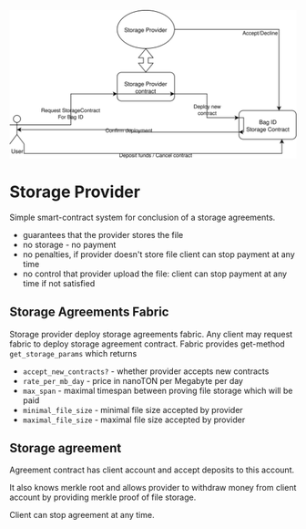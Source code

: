 ![Interaction scheme](docs/scheme.png)

# Storage Provider
Simple smart-contract system for conclusion of a storage agreements.
- guarantees that the provider stores the file
- no storage - no payment
- no penalties, if provider doesn't store file client can stop payment at any time
- no control that provider upload the file: client can stop payment at any time if not satisfied

## Storage Agreements Fabric

Storage provider deploy storage agreements fabric. Any client may request fabric to deploy storage agreement contract.
Fabric provides get-method `get_storage_params` which returns
- `accept_new_contracts?` - whether provider accepts new contracts
- `rate_per_mb_day` - price in nanoTON per Megabyte per day
- `max_span` - maximal timespan between proving file storage which will be paid
- `minimal_file_size` - minimal file size accepted by provider
- `maximal_file_size` - maximal file size accepted by provider

## Storage agreement
Agreement contract has client account and accept deposits to this account.

It also knows merkle root and allows provider to withdraw money from client account by providing merkle proof of file storage.

Client can stop agreement at any time.
